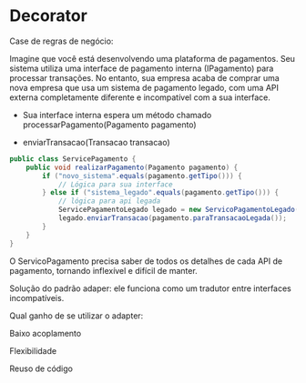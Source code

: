 # Decorator

Case de regras de negócio:

Imagine que você está desenvolvendo uma plataforma de pagamentos. Seu sistema utiliza uma interface de pagamento interna (IPagamento) para processar transações. No entanto, sua empresa acaba de comprar uma nova empresa que usa um sistema de pagamento legado, com uma API externa completamente diferente e incompatível com a sua interface.

* Sua interface interna espera um método chamado processarPagamento(Pagamento pagamento)

* enviarTransacao(Transacao transacao)

```java
public class ServicePagamento {
    public void realizarPagamento(Pagamento pagamento) {
        if ("novo_sistema".equals(pagamento.getTipo())) {
            // Lógica para sua interface
        } else if ("sistema_legado".equals(pagamento.getTipo())) {
            // lógica para api legada
            ServicePagamentoLegado legado = new ServicoPagamentoLegado();
            legado.enviarTransacao(pagamento.paraTransacaoLegada());
        }
    }
}
```

O ServicoPagamento precisa saber de todos os detalhes de cada API de pagamento, tornando inflexível e difícil de manter.

Solução do padrão adaper: ele funciona como um tradutor entre interfaces incompatíveis.

Qual ganho de se utilizar o adapter:

Baixo acoplamento

Flexibilidade

Reuso de código
